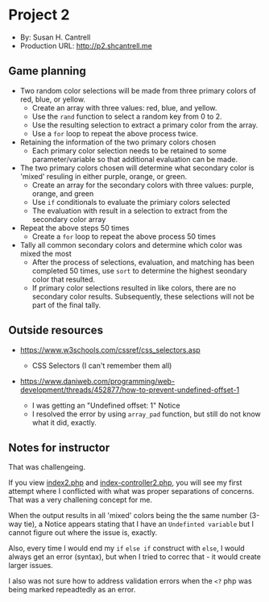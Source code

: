 # Project 2
+ By: Susan H. Cantrell
+ Production URL: <http://p2.shcantrell.me>

## Game planning
* Two random color selections will be made from three primary colors of red, blue, or yellow.
    * Create an array with three values: red, blue, and yellow.
    * Use the `rand` function to select a random key from 0 to 2.
    * Use the resulting selection to extract a primary color from the array.
    * Use a `for` loop to repeat the above process twice.
* Retaining the information of the two primary colors chosen
    * Each primary color selection needs to be retained to some parameter/variable so that additional evaluation can be made.
* The two primary colors chosen will determine what secondary color is 'mixed' resuling in either purple, orange, or green.
    * Create an array for the secondary colors with three values: purple, orange, and green
    * Use `if` conditionals to evaluate the primiary colors selected
    * The evaluation with result in a selection to extract from the secondary color array
* Repeat the above steps 50 times
    * Create a `for` loop to repeat the above process 50 times
* Tally all common secondary colors and determine which color was mixed the most
    * After the process of selections, evaluation, and matching has been completed 50 times, use `sort` to determine the highest seondary color that resulted.
    * If primary color selections resulted in like colors, there are no secondary color results. Subsequently, these selections will not be part of the final tally.

## Outside resources
* https://www.w3schools.com/cssref/css_selectors.asp
    * CSS Selectors (I can't remember them all)

* https://www.daniweb.com/programming/web-development/threads/452877/how-to-prevent-undefined-offset-1
    * I was getting an "Undefined offset: 1" Notice
    * I resolved the error by using `array_pad` function, but still do not know what it did, exactly.


## Notes for instructor
That was challengeing.

If you view [index2.php](http://p2.shcantrell.me/index2.php) and [index-controller2.php](http://p2.shcantrell.me/index-controller2.php), you will see my first attempt where I conflicted with what was proper separations of concerns. That was a very challening concept for me.

When the output results in all 'mixed' colors being the the same number (3-way tie), a Notice appears stating that I have an `Undefinted variable` but I cannot figure out where the issue is, exactly.

Also, every time I would end my `if` `else if` construct with `else`, I would always get an error (syntax), but when I tried to correc that - it would create larger issues.

I also was not sure how to address validation errors when the `<?` php was being marked repeadtedly as an error.